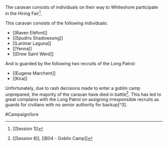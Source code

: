 The caravan consists of individuals on their way to Whiteshore participate in the Hiring Fair[^1].

This caravan consists of the following individuals:
- [[Raven Eléfont]]
- [[Spudris Shadowsong]]
- [[Larimar Laguna]]
- [[Yenna]]
- [[Drew Saint Werd]]

And is guarded by the following two recruits of the Long Patrol:
- [[Eugene Marchent]]
- [[Kira]]

Unfortunately, due to rash decisions made to enter a goblin camp unprepared, the majority of the caravan have died in battle[^2]. This has led to great complains with the Long Patrol on assigning irresponsible recruits as guards for civilians with no senior authority for backup[^3].

[^1]: [[Session 1]]
[^2]: [[Session 8]], [[B04 - Goblin Camp]]

#Campaign/lore 
